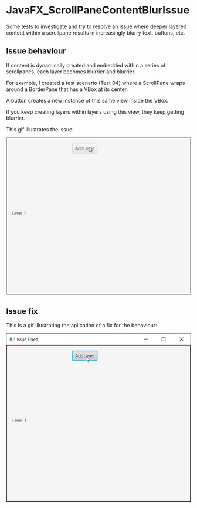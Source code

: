 # JavaFX_ScrollPaneContentBlurIssue
Some tests to investigate and try to resolve an issue where deeper layered content within a scrollpane results in increasingly blurry text, buttons, etc.

## Issue behaviour
If content is dynamically created and embedded within a series of scrollpanes, each layer becomes blurrier and blurrier. 

For example, I created a test scenario (Test 04) where a ScrollPane wraps around a BorderPane that has a VBox at its center. 

A button creates a new instance of this same view inside the VBox. 

If you keep creating layers within layers using this view, they keep getting blurrier. 

This gif illustrates the issue:

![](https://github.com/KapFlagon/JavaFX_ScrollPaneContentBlurIssue/blob/main/images/BlurIssue.gif)



## Issue fix
This is a gif illustrating the aplication of a fix for the behaviour:

![](https://github.com/KapFlagon/JavaFX_ScrollPaneContentBlurIssue/blob/main/images/IssueFixed.gif)
